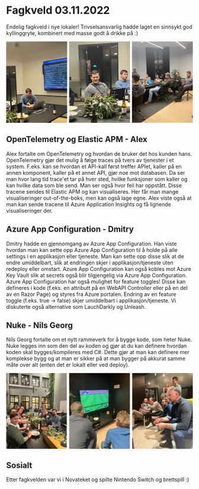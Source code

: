 # Fagkveld 03.11.2022

Endelig fagkveld i nye lokaler! Trivselsansvarlig hadde laget en sinnsykt god kyllinggryte, kombinert med masse godt å drikke på :)

![Alex, Dmitry og Nils Georg](https://github.com/novanet/fagkvelder/blob/master/docs/20221103/content/faglig.png)

## OpenTelemetry og Elastic APM - Alex

Alex fortalte om OpenTelemetry og hvordan de bruker det hos kunden hans. OpenTelemetry gjør det mulig å følge traces på tvers av tjenester i et system. F.eks. kan se hvordan et API-kall først treffer APIet, kaller på en annen komponent, kaller på et annet API, gjør noe mot databasen. Da ser man hvor lang tid trace'et tar på hver sted, hvilke funksjoner som kaller og kan hvilke data som ble send. Man ser også hvor feil har oppstått. Disse tracene sendes til Elastic APM og kan visualiseres. Her får man mange visualiseringer out-of-the-boks, men kan også lage egne. Alex viste også at man kan sende tracene til Azure Application Insights og få lignende visualiseringer der.

## Azure App Configuration - Dmitry

Dmitry hadde en gjennomgang av Azure App Configuration. Han viste hvordan man kan sette opp Azure App Configuration til å holde på alle settings i en applikasjon eller tjeneste. Man kan sette opp disse slik at de endre umiddelbart, slik at endringen skjer i applikasjon/tjeneste uten redeploy eller omstart. Azure App Configuration kan også kobles mot Azure Key Vault slik at secrets også blir tilgjengelig via Azure App Configuration. Azure App Configuration har også mulighet for feature toggles! Disse kan defineres i kode (f.eks. en attributt på en WebAPI Controller eller på en del av en Razor Page) og styres fra Azure portalen. Endring av en feature toggle (f.eks. true -> false) skjer umiddelbart i applikasjon/tjeneste. Vi diskuterte også alternative som LauchDarkly og Unleash.

## Nuke - Nils Georg

Nils Georg fortalte om et nytt rammeverk for å bygge kode, som heter Nuke. Nuke legges inn som den del av koden og gjør at du kan definere hvordan koden skal bygges/kompileres med C#. Dette gjør at man kan definere mer komplekse bygg og at man er sikker på at man bygger på akkurat samme måte over alt (enten det er lokalt eller ved deploy).

![Spillkveld](https://github.com/novanet/fagkvelder/blob/master/docs/20221103/content/sosialt.png)

## Sosialt

Etter fagkvelden var vi i Novateket og spilte Nintendo Switch og brettspill :)
